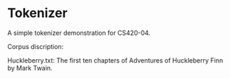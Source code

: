 # Tokenizer
A simple tokenizer demonstration for CS420-04.

Corpus discription:

Huckleberry.txt: The first ten chapters of Adventures of Huckleberry Finn by Mark Twain.
